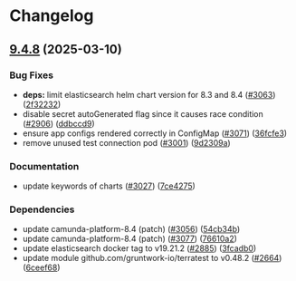 # Changelog

## [9.4.8](https://github.com/camunda/camunda-platform-helm/compare/camunda-platform-8.4-9.4.7...camunda-platform-8.4-9.4.8) (2025-03-10)


### Bug Fixes

* **deps:** limit elasticsearch helm chart version for 8.3 and 8.4 ([#3063](https://github.com/camunda/camunda-platform-helm/issues/3063)) ([2f32232](https://github.com/camunda/camunda-platform-helm/commit/2f3223235466eed70dbbfe144c8ee7a31d527792))
* disable secret autoGenerated flag since it causes race condition ([#2906](https://github.com/camunda/camunda-platform-helm/issues/2906)) ([ddbccd9](https://github.com/camunda/camunda-platform-helm/commit/ddbccd9089c517ba12cf401e1f2617ffda55738e))
* ensure app configs rendered correctly in ConfigMap ([#3071](https://github.com/camunda/camunda-platform-helm/issues/3071)) ([36fcfe3](https://github.com/camunda/camunda-platform-helm/commit/36fcfe3d7eef93b4d613ca6891ac18161e3add37))
* remove unused test connection pod ([#3001](https://github.com/camunda/camunda-platform-helm/issues/3001)) ([9d2309a](https://github.com/camunda/camunda-platform-helm/commit/9d2309ab50c3bc1e3bb0fb2d0b7e6a27ed587200))


### Documentation

* update keywords of charts ([#3027](https://github.com/camunda/camunda-platform-helm/issues/3027)) ([7ce4275](https://github.com/camunda/camunda-platform-helm/commit/7ce4275968bb4ba4504a254ac4f02d2318be47d7))


### Dependencies

* update camunda-platform-8.4 (patch) ([#3056](https://github.com/camunda/camunda-platform-helm/issues/3056)) ([54cb34b](https://github.com/camunda/camunda-platform-helm/commit/54cb34b06adbc3272fc2869815dd06af22e5fb7c))
* update camunda-platform-8.4 (patch) ([#3077](https://github.com/camunda/camunda-platform-helm/issues/3077)) ([76610a2](https://github.com/camunda/camunda-platform-helm/commit/76610a232e404c1debc990bfc9e2dd1680f64560))
* update elasticsearch docker tag to v19.21.2 ([#2885](https://github.com/camunda/camunda-platform-helm/issues/2885)) ([3fcadb0](https://github.com/camunda/camunda-platform-helm/commit/3fcadb0ab91b830e9442fd5cd5170de2da64f460))
* update module github.com/gruntwork-io/terratest to v0.48.2 ([#2664](https://github.com/camunda/camunda-platform-helm/issues/2664)) ([6ceef68](https://github.com/camunda/camunda-platform-helm/commit/6ceef685236ac41506ff3ce742759b1d3cbfde36))
